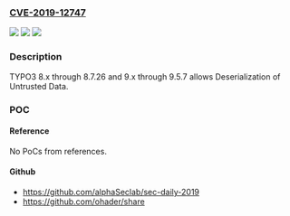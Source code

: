 ### [CVE-2019-12747](https://cve.mitre.org/cgi-bin/cvename.cgi?name=CVE-2019-12747)
![](https://img.shields.io/static/v1?label=Product&message=n%2Fa&color=blue)
![](https://img.shields.io/static/v1?label=Version&message=n%2Fa&color=blue)
![](https://img.shields.io/static/v1?label=Vulnerability&message=n%2Fa&color=brighgreen)

### Description

TYPO3 8.x through 8.7.26 and 9.x through 9.5.7 allows Deserialization of Untrusted Data.

### POC

#### Reference
No PoCs from references.

#### Github
- https://github.com/alphaSeclab/sec-daily-2019
- https://github.com/ohader/share

